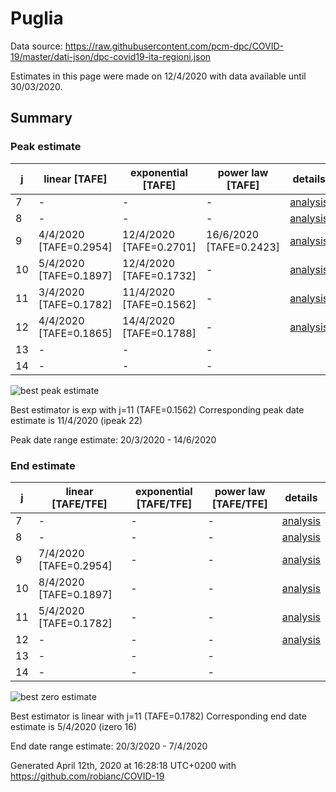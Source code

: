 # Puglia


Data source: https://raw.githubusercontent.com/pcm-dpc/COVID-19/master/dati-json/dpc-covid19-ita-regioni.json

Estimates in this page were made on 12/4/2020 with data available until 30/03/2020.


## Summary 

### Peak estimate 
|j|linear [TAFE]|exponential [TAFE]|power law [TAFE]|details|
|---|----|-----------|---------|-------|
|7|-|-|-|[analysis](COVID-19_puglia_j7_2020-03-30.md)|
|8|-|-|-|[analysis](COVID-19_puglia_j8_2020-03-30.md)|
|9|4/4/2020 [TAFE=0.2954]|12/4/2020 [TAFE=0.2701]|16/6/2020 [TAFE=0.2423]|[analysis](COVID-19_puglia_j9_2020-03-30.md)|
|10|5/4/2020 [TAFE=0.1897]|12/4/2020 [TAFE=0.1732]|-|[analysis](COVID-19_puglia_j10_2020-03-30.md)|
|11|3/4/2020 [TAFE=0.1782]|11/4/2020 [TAFE=0.1562]|-|[analysis](COVID-19_puglia_j11_2020-03-30.md)|
|12|4/4/2020 [TAFE=0.1865]|14/4/2020 [TAFE=0.1788]|-|[analysis](COVID-19_puglia_j12_2020-03-30.md)|
|13|-|-|-||
|14|-|-|-||

![best peak estimate](COVID-19_puglia_j11_2020-03-30.png)

Best estimator is exp with j=11 (TAFE=0.1562)
Corresponding peak date estimate is 11/4/2020 (ipeak 22)


Peak date range estimate: 20/3/2020 - 14/6/2020

### End estimate 
|j|linear [TAFE/TFE]|exponential [TAFE/TFE]|power law [TAFE/TFE]|details|
|---|----|-----------|---------|-------|
|7|-|-|-|[analysis](COVID-19_puglia_j7_2020-03-30.md)|
|8|-|-|-|[analysis](COVID-19_puglia_j8_2020-03-30.md)|
|9|7/4/2020 [TAFE=0.2954]|-|-|[analysis](COVID-19_puglia_j9_2020-03-30.md)|
|10|8/4/2020 [TAFE=0.1897]|-|-|[analysis](COVID-19_puglia_j10_2020-03-30.md)|
|11|5/4/2020 [TAFE=0.1782]|-|-|[analysis](COVID-19_puglia_j11_2020-03-30.md)|
|12|-|-|-|[analysis](COVID-19_puglia_j12_2020-03-30.md)|
|13|-|-|-||
|14|-|-|-||

![best zero estimate](COVID-19_puglia_j11_2020-03-30.png)

Best estimator is linear with j=11 (TAFE=0.1782)
Corresponding end date estimate is 5/4/2020 (izero 16)


End date range estimate: 20/3/2020 - 7/4/2020

Generated April 12th, 2020 at 16:28:18 UTC+0200 with https://github.com/robianc/COVID-19
